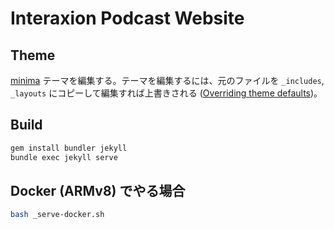 # Interaxion Podcast Website

## Theme

[minima](https://github.com/jekyll/minima) テーマを編集する。テーマを編集するには、元のファイルを `_includes`, `_layouts` にコピーして編集すれば上書きされる ([Overriding theme defaults](https://jekyllrb.com/docs/themes/#overriding-theme-defaults))。

## Build

```sh
gem install bundler jekyll
bundle exec jekyll serve
```

## Docker (ARMv8) でやる場合

```bash
bash _serve-docker.sh
```
